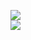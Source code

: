 [![](https://img.shields.io/badge/Made%20With-Github%20Spray-lightgrey.svg?style=for-the-badge&logo=github)](https://github.com/Annihil/github-spray#1912)  
[![](https://i.imgur.com/2DrTn0Z.gif)](https://github.com/Annihil/github-spray)